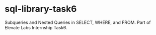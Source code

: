 # sql-library-task6
Subqueries and Nested Queries in SELECT, WHERE, and FROM. Part of Elevate Labs Internship Task6.
